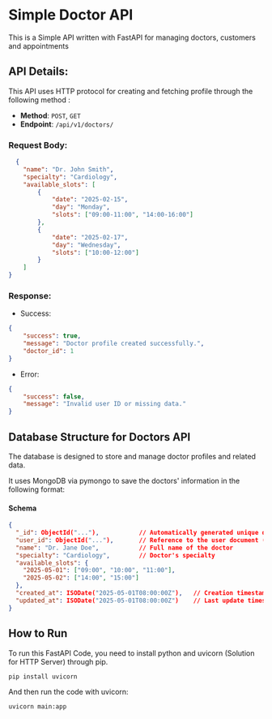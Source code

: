# Simple Doctor API
This is a Simple API written with FastAPI for managing doctors, customers and appointments


## API Details:

This API uses HTTP protocol for creating and fetching profile through the following method :

- **Method**: `POST`, `GET`
- **Endpoint**: `/api/v1/doctors/`

### Request Body:
```json
  {
    "name": "Dr. John Smith",
    "specialty": "Cardiology",
    "available_slots": [
        {
            "date": "2025-02-15",
            "day": "Monday",
            "slots": ["09:00-11:00", "14:00-16:00"]
        },
        {
            "date": "2025-02-17",
            "day": "Wednesday",
            "slots": ["10:00-12:00"]
        }
    ]
}
```

### Response:
- Success:
```json
{
    "success": true,
    "message": "Doctor profile created successfully.",
    "doctor_id": 1
}
```

- Error:
```json
{
    "success": false,
    "message": "Invalid user ID or missing data."
}
```

## Database Structure for Doctors API

The database is designed to store and manage doctor profiles and related data.

It uses MongoDB via pymongo to save the doctors' information in the following format:

#### **Schema**
```json
{
  "_id": ObjectId("..."),           // Automatically generated unique doctor ID
  "user_id": ObjectId("..."),       // Reference to the user document (foreign key equivalent)
  "name": "Dr. Jane Doe",           // Full name of the doctor
  "specialty": "Cardiology",        // Doctor's specialty
  "available_slots": {
    "2025-05-01": ["09:00", "10:00", "11:00"],
    "2025-05-02": ["14:00", "15:00"]
  },
  "created_at": ISODate("2025-05-01T08:00:00Z"),   // Creation timestamp
  "updated_at": ISODate("2025-05-01T08:00:00Z")    // Last update timestamp
}

```


## How to Run

To run this FastAPI Code, you need to install python and uvicorn (Solution for HTTP Server) through pip.

```shell
pip install uvicorn
```

And then run the code with uvicorn:

```shell
uvicorn main:app
```